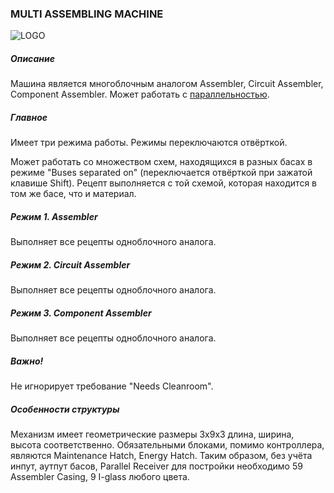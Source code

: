 ### MULTI ASSEMBLING MACHINE

![LOGO](https://gtimpact.space/media/gregtech/ParAssembler.png)

##### Описание

Машина является многоблочным аналогом Assembler, Circuit Assembler, Component Assembler. Может работать с [параллельностью](/mechanics#parallelism).

##### Главное

Имеет три режима работы. Режимы переключаются отвёрткой.

Может работать со множеством схем, находящихся в разных басах в режиме "Buses separated on" (переключается отвёрткой при зажатой клавише Shift). Рецепт выполняется с той схемой, которая находится в том же басе, что и материал.

##### Режим 1. Assembler

Выполняет все рецепты одноблочного аналога.

##### Режим 2. Circuit Assembler

Выполняет все рецепты одноблочного аналога.

##### Режим 3. Component Assembler

Выполняет все рецепты одноблочного аналога.

##### Важно!

Не игнорирует требование "Needs Cleanroom".

##### Особенности структуры

Механизм имеет геометрические размеры 3х9х3 длина, ширина, высота соответственно. Обязательными блоками, помимо контроллера, являются Maintenance Hatch, Energy Hatch. Таким образом, без учёта инпут, аутпут басов, Parallel Receiver для постройки необходимо 59 Assembler Casing, 9 I-glass любого цвета.
